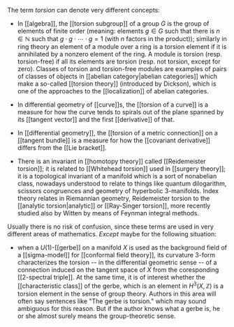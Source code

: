 
The term _torsion_ can denote very different concepts:

* In [[algebra]], the [[torsion subgroup]] of a group $G$ is the group of elements of finite order (meaning: elements $g \in G$ such that there is $n \in \mathbb{N}$ such that $g \cdot g \cdot \cdots \cdot g = 1$ (with $n$ factors in the product)); similarly in ring theory an element of a module over a ring is a torsion element if it is annihilated by a nonzero element of the ring. A module is torsion (resp. torsion-free) if all its elements are torsion (resp. not torsion, except for zero). Classes of torsion and torsion-free modules are examples of pairs of classes of objects in [[abelian category|abelian categories]] which make a so-called [[torsion theory]] (introduced by Dickson), which is one of the approaches to the [[localization]] of abelian categories.

* In differential geometry of [[curve]]s, the [[torsion of a curve]] is a measure for how the curve tends to spirals out of the plane spanned by its [[tangent vector]] and the first [[derivative]] of that.

* In [[differential geometry]], the [[torsion of a metric connection]] on a [[tangent bundle]] is a measure for how the [[covariant derivative]] differs from the [[Lie bracket]].

* There is an invariant in [[homotopy theory]] called [[Reidemeister torsion]]; it is related to [[Whitehead torsion]] used in [[surgery theory]]; it is a topological invariant of a manifold which is a sort of nonabelian class, nowadays understood to relate to things like quantum dilogarithm, scissors congruences and geometry of hyperbolic 3-manifolds. Index theory relates in Riemannian geometry, Reidemeister torsion to the [[analytic torsion|analytic]] or [[Ray-Singer torsion]], more recently studied also by Witten by means of Feynman integral methods. 


Usually there is no risk of confusion, since these terms are used in very different areas of mathematics. _Except_ maybe for the following situation:

* when a $U(1)$-[[gerbe]] on a manifold $X$ is used as the background field of a [[sigma-model]] for [[conformal field theory]], its curvature 3-form characterizes the torsion -- in the differential geometric sense -- of a connection induced on the tangent space of $X$ from the coresponding [[2-spectral triple]]. At the same time, it is of interest whether the [[characteristic class]] of the gerbe, which is an element in $H^3(X, \mathbb{Z})$ is a torsion element in the sense of group theory. Authors in this area will often say sentences like "The gerbe is torsion." which may sound ambiguous for this reason. But if the author knows what a gerbe is, he or she almost surely means the group-theoretic sense.